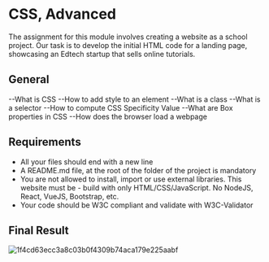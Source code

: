 # CSS, Advanced
The assignment for this module involves creating a website as a school project. Our task is to develop the initial HTML code for a landing page, showcasing an Edtech startup that sells online tutorials.

## General
--What is CSS
--How to add style to an element
--What is a class
--What is a selector
--How to compute CSS Specificity Value
--What are Box properties in CSS
--How does the browser load a webpage

## Requirements
- All your files should end with a new line
- A README.md file, at the root of the folder of the project is mandatory
- You are not allowed to install, import or use external libraries. This website must be - build with only HTML/CSS/JavaScript. No NodeJS, React, VueJS, Bootstrap, etc.
- Your code should be W3C compliant and validate with W3C-Validator

## Final Result

![1f4cd63ecc3a8c03b0f4309b74aca179e225aabf](https://user-images.githubusercontent.com/56293324/270120199-6f8b8cc9-650d-42ee-9274-5fe8f260e8ff.jpg)
